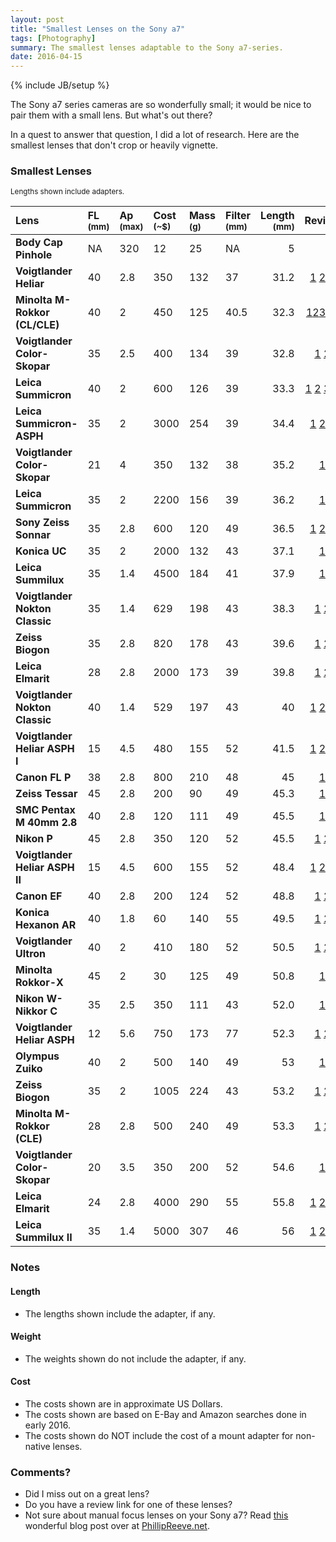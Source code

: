```yaml
---
layout: post
title: "Smallest Lenses on the Sony a7"
tags: [Photography]
summary: The smallest lenses adaptable to the Sony a7-series.
date: 2016-04-15
---
```

{% include JB/setup %}

The Sony a7 series cameras are so wonderfully small; it would be nice to pair them with a small lens. But what's out there?

In a quest to answer that question, I did a lot of research. Here are the smallest lenses that don't crop or heavily vignette.

### Smallest Lenses

<sub>Lengths shown include adapters.</sub>

Lens | FL<br/><sub>(mm)</sub> | Ap<br/><sub>(max)</sub> | Cost<br/><sub>(~$)</sub> | Mass<br/><sub>(g)</sub> | Filter<br/><sub>(mm)</sub> | Length<br/><sub>(mm)</sub> | Review
:--- | :--- | :--- | :--- | :--- | :--- | ---: | :---:
**Body Cap Pinhole** | NA | 320 | 12 | 25 | NA | 5
**Voigtlander Heliar** | 40 | 2.8 | 350 | 132 | 37 | 31.2 | [1](http://www.cosina.co.jp/seihin/voigt/english/heliar40mm.html) [2](http://www.stevehuffphoto.com/2014/11/11/the-voigtlander-40-2-8-heliar-aspherical-lens-for-sony-fe-review/) [3](http://www.dpreview.com/articles/1280772188/and-now-for-something-different-voigtlander-40mm-f-2-8-heliar-samples-and-impressions)
**Minolta M-Rokkor (CL/CLE)** | 40 | 2 | 450 | 125 | 40.5 | 32.3 | [1](http://rickyopaterny.com/blog/2010/07/30/40mm-leica-summicron-c-the-best-cheap-leica-lens/)[2](https://askmeboy.com/trainspotting-with-the-40mm-m-rokkor-and-sony-a7r/)[3](http://www.stevehuffphoto.com/tag/leica-rokkor-40mm-f2/)[4](https://www.flickr.com/groups/958519@N24/discuss/72157622409116529/)[5](http://chadwadsworth.blogspot.com/2013/12/sony-a7-modern-leica-cl-sony-a7-with.html)
**Voigtlander Color-Skopar** | 35 | 2.5 | 400 | 134 | 39 | 32.8 | [1](http://photographsbypeter.com/category/voigtlander-color-skopar-35mm-f2-5-pancake-ii/) [2](http://soundvisionpassion.com/2010/10/review-voigtlander-35mm-color-skopar-leica/)
**Leica Summicron**	| 40 | 2 | 600 | 126 | 39 | 33.3 | [1](http://slrlensreview.com/web/reviews/leica-lenses/leica-standard/787-leica-c-summicron-40mm-f2-m) [2](http://chadwadsworth.blogspot.com/2013/12/sony-a7-modern-leica-cl-sony-a7-with.html) [3](http://www.stevehuffphoto.com/tag/leica-rokkor-40mm-f2/) [4](https://www.flickr.com/groups/958519@N24/discuss/72157622409116529/)
**Leica Summicron-ASPH** | 35 | 2 | 3000 | 254 | 39 | 34.4 | [1](http://www.stevehuffphoto.com/the-leica-35-summicron-asph-lens-review/) [2](http://www.kenrockwell.com/leica/35mm-f2-asph.htm) [3](http://www.paulcoatesphoto.com/2013/05/leica-35mm-summicron-f2-asph-lens-review.html)
**Voigtlander Color-Skopar** | 21 | 4 | 350 | 132 | 38 | 35.2 | [1](http://www.kenrockwell.com/voigtlander/21mm.htm)
**Leica Summicron** | 35 | 2 | 2200 | 156 | 39 | 36.2 | [1](http://www.kenrockwell.com/leica/35mm-f2-m.htm)
**Sony Zeiss Sonnar** | 35 | 2.8 | 600 | 120 | 49 | 36.5 | [1](http://www.photographyblog.com/reviews/carl_zeiss_sonnar_t_fe_35mm_f2_8_za_review/) [2](http://alikgriffin.com/zeiss-sonnar-fe-35mm-f28-review-and-sample-photos)  [3](http://www.dpreview.com/lensreviews/sony-fe-35-2-8)
**Konica UC** | 35 | 2 | 2000 | 132 | 43 | 37.1 | [1](http://kenrockwell.com/konica/hexar-rf/35mm-uc.htm)
**Leica Summilux** | 35 | 1.4 | 4500 | 184 | 41 | 37.9 | [1](http://www.kenrockwell.com/leica/35mm-f14-asph.htm)
**Voigtlander Nokton Classic** | 35 | 1.4 | 629 | 198 | 43 | 38.3 | [1](http://www.stevehuffphoto.com/2013/09/24/the-voigtlander-35-1-4-sc-nokton-classic-sc-on-the-leica-m-240/) [2](http://www.kenrockwell.com/voigtlander/35mm-f14.htm)
**Zeiss Biogon** | 35 | 2.8 | 820 | 178 | 43 | 39.6 | [1](http://www.stevehuffphoto.com/2009/12/17/zeiss-zm-35-c-biogon-2-8-lens-review/) [2](http://www.kenrockwell.com/zeiss/zm/35mm-f28.htm)
**Leica Elmarit** | 28 | 2.8 | 2000 | 173 | 39 | 39.8 | [1](http://www.stevehuffphoto.com/the-leica-28-elmarit-lens-review-the-small-and-sharp-wonder-for-your-m/) [2](http://www.kenrockwell.com/leica/28mm-f28.htm)
**Voigtlander Nokton Classic** | 40 | 1.4 | 529 | 197 | 43 | 40 | [1](http://bartwronski.com/2014/08/08/voigtlander-nokton-classic-40mm-f1-4-m-on-sony-a7-review/) [2](http://jonasraskphotography.com/2013/10/04/voigtlander-nokton-40mm-f1-4-review/) [3](http://www.kenrockwell.com/voigtlander/40mm-f14.htm)
**Voigtlander Heliar ASPH I** | 15 | 4.5 | 480 | 155 | 52 | 41.5 | [1](http://www.sonyalpharumors.com/very-first-voigtlander-heliar-15mm-iii-review-on-the-a7r-and-a7ii/) [2](http://www.stevehuffphoto.com/2014/02/04/the-sony-a7-meets-the-voigtlander-15mm-heliar-by-steven-norquist/) [3](http://www.kenrockwell.com/voigtlander/15mm.htm)
**Canon FL P** | 38 | 2.8 | 800 | 210 | 48 | 45 | [1](http://allphotolenses.com/lenses/item/c_2292.html)
**Zeiss Tessar** | 45 | 2.8 | 200 | 90 | 49 | 45.3 | [1](http://forum.mflenses.com/viewtopic.php?t=58480)
**SMC Pentax M 40mm 2.8** | 40 | 2.8 | 120 | 111 | 49 | 45.5 | [1](http://www.pentaxforums.com/lensreviews/SMC-Pentax-M-40mm-F2.8-Pankake-Lens.html)
**Nikon P** | 45 | 2.8 | 350 | 120 | 52 | 45.5 | [1](http://www.kenrockwell.com/nikon/45.htm) [2](http://joshmadison.com/2001/09/02/review-nikkor-45mm/)
**Voigtlander Heliar ASPH II** | 15 | 4.5 | 600 | 155 | 52 | 48.4 | [1](http://www.sonyalpharumors.com/very-first-voigtlander-heliar-15mm-iii-review-on-the-a7r-and-a7ii/) [2](http://www.stevehuffphoto.com/2014/02/04/the-sony-a7-meets-the-voigtlander-15mm-heliar-by-steven-norquist/) [3](http://www.kenrockwell.com/voigtlander/15mm-m.htm)
**Canon EF** | 40 | 2.8 | 200 | 124 | 52 | 48.8 | [1](http://www.dpreview.com/lensreviews/canon-ef-40mm-f2-8-stm) [2](http://www.kenrockwell.com/canon/lenses/40mm-stm.htm)
**Konica Hexanon AR** | 40 | 1.8 | 60 | 140 | 55 | 49.5 | [1](http://www.d2gallery.com/lens-konica_hexanon_40f18.php) [2](http://blog.bkspicture.com/review_Konica_Hexanon_AR_40mm_f1.8.html)
**Voigtlander Ultron** | 40 | 2 | 410 | 180 | 52 | 50.5 | [1](https://fstoppers.com/portraits/better-pancake-voigtlander-ultron-40mm-f2-sl-ii-5346) [2](http://www.kenrockwell.com/voigtlander/40mm-f2.htm)
**Minolta Rokkor-X** | 45 | 2 | 30 | 125 | 49 | 50.8 | [1](http://allphotolenses.com/lenses/item/c_529.html)
**Nikon W-Nikkor C** | 35 | 2.5 | 350 | 111 | 43 | 52.0 | [1](http://www.kenrockwell.com/nikon/rangefinder/35mm-f25.htm)
**Voigtlander Heliar ASPH** | 12 | 5.6 | 750 | 173 | 77 | 52.3 | [1](https://luminous-landscape.com/12mm/) [2](http://www.photozone.de/sony-alpha-aps-c-lens-tests/544-voigtlander12f56nex)
**Olympus Zuiko** | 40 | 2 | 500 | 140 | 49 | 53 | [1](http://www.mir.com.my/rb/photography/hardwares/classics/olympusom1n2/shared/zuiko/htmls/40mm.htm)
**Zeiss Biogon** | 35 | 2 | 1005 | 224 | 43 | 53.2 | [1](http://www.stevehuffphoto.com/2010/02/25/the-zeiss-zm-35-biogon-f2-lens-review-on-the-leica-m9/) [2](http://www.kenrockwell.com/zeiss/zm/35mm-f2.htm)
**Minolta M-Rokkor (CLE)** | 28 | 2.8 | 500 | 240 | 49 | 53.3 | [1](http://chadwadsworth.blogspot.com/2013/12/sony-a7-modern-leica-cl-sony-a7-with.html) [2](http://www.rokkorfiles.com/28mmf28.htm)
**Voigtlander Color-Skopar** | 20 | 3.5 | 350 | 200 | 52 | 54.6 | [1](http://www.kenrockwell.com/voigtlander/20mm-f35.htm)
**Leica Elmarit** | 24 | 2.8 | 4000 | 290 | 55 | 55.8 | [1](http://www.photographyreview.com/cat/lenses/35mm-primes/leica/24mm-elmarit-m-f-2-8-asph/prd_84780_3111crx.aspx) [2](http://blog.outdoorimagesfineart.com/2014/02/the-24mm-elmarit-m-f2-8-asph-lens/) [3](http://diglloyd.com/articles/LeicaM/LeicaM-Leica24f2_8.html)
**Leica Summilux II** | 35 | 1.4 | 5000 | 307 | 46 | 56 | [1](http://www.stevehuffphoto.com/2010/06/14/the-leica-35-summilux-asph-1-4-ii-lens-review-yea-the-new-version/) [2](http://www.kenrockwell.com/leica/35mm-f14-floating-element.htm) [3](http://www.pebbleplace.com/Review/Leica_35_Lux_ASPH_Page_1.html)

### Notes

#### Length

 * The lengths shown include the adapter, if any.

#### Weight

 * The weights shown do not include the adapter, if any.

#### Cost

 * The costs shown are in approximate US Dollars.
 * The costs shown are based on E-Bay and Amazon searches done in early 2016.
 * The costs shown do NOT include the cost of a mount adapter for non-native lenses.

### Comments?

 * Did I miss out on a great lens?
 * Do you have a review link for one of these lenses?
 * Not sure about manual focus lenses on your Sony a7? Read [this](http://phillipreeve.net/blog/manual-lenses-sony-a7/) wonderful blog post over at [PhillipReeve.net](http://phillipreeve.net/blog/).
